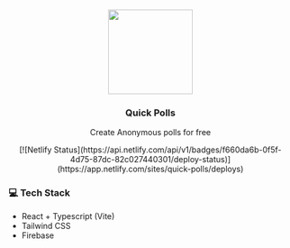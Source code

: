 <p align="center">
   <br/>
   <a href="https://quick-polls.netlify.app" target="_blank"><img width="150px" src="https://user-images.githubusercontent.com/46968256/140547957-5654e1db-1bd6-4916-9717-0badefaf6822.png" /></a>
   <h3 align="center">Quick Polls</h3>
   <p align="center">Create Anonymous polls for free</p>
   
   <div align="center">
     [![Netlify Status](https://api.netlify.com/api/v1/badges/f660da6b-0f5f-4d75-87dc-82c027440301/deploy-status)](https://app.netlify.com/sites/quick-polls/deploys)
   </div>

   
   ### 💻 Tech Stack
   -  React + Typescript (Vite)
   -  Tailwind CSS
   -  Firebase
</p>
